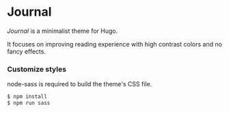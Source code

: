 # Journal

_Journal_ is a minimalist theme for Hugo.

It focuses on improving reading experience with high contrast colors and no
fancy effects.

### Customize styles

node-sass is required to build the theme's CSS file.

```bash
$ npm install
$ npm run sass
```
